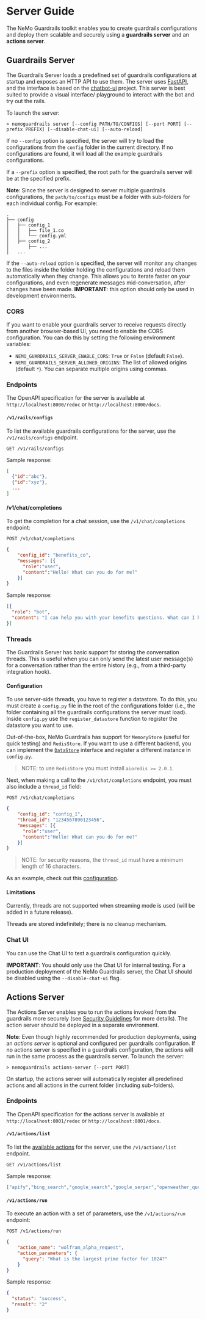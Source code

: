# Server Guide

The NeMo Guardrails toolkit enables you to create guardrails configurations and deploy them scalable and securely using a **guardrails server** and an **actions server**.

## Guardrails Server

The Guardrails Server loads a predefined set of guardrails configurations at startup and exposes an HTTP API to use them. The server uses [FastAPI](https://fastapi.tiangolo.com/), and the interface is based on the [chatbot-ui](https://github.com/mckaywrigley/chatbot-ui) project. This server is best suited to provide a visual interface/ playground to interact with the bot and try out the rails.

To launch the server:

```
> nemoguardrails server [--config PATH/TO/CONFIGS] [--port PORT] [--prefix PREFIX] [--disable-chat-ui] [--auto-reload]
```

If no `--config` option is specified, the server will try to load the configurations from the `config` folder in the current directory. If no configurations are found, it will load all the example guardrails configurations.

If a `--prefix` option is specified, the root path for the guardrails server will be at the specified prefix.

**Note**: Since the server is designed to server multiple guardrails configurations, the `path/to/configs` must be a folder with sub-folders for each individual config. For example:

```
.
├── config
│   ├── config_1
│   │   ├── file_1.co
│   │   └── config.yml
│   ├── config_2
│       ├── ...
│   ...
```

If the `--auto-reload` option is specified, the server will monitor any changes to the files inside the folder holding the configurations and reload them automatically when they change. This allows you to iterate faster on your configurations, and even regenerate messages mid-conversation, after changes have been made. **IMPORTANT**: this option should only be used in development environments.

### CORS

If you want to enable your guardrails server to receive requests directly from another browser-based UI, you need to enable the CORS configuration. You can do this by setting the following environment variables:

- `NEMO_GUARDRAILS_SERVER_ENABLE_CORS`: `True` or `False` (default `False`).
- `NEMO_GUARDRAILS_SERVER_ALLOWED_ORIGINS`: The list of allowed origins (default `*`). You can separate multiple origins using commas.

### Endpoints

The OpenAPI specification for the server is available at `http://localhost:8000/redoc` or `http://localhost:8000/docs`.

#### `/v1/rails/configs`

To list the available guardrails configurations for the server, use the `/v1/rails/configs` endpoint.

```
GET /v1/rails/configs
```

Sample response:
```json
[
  {"id":"abc"},
  {"id":"xyz"},
  ...
]
```

#### /v1/chat/completions

To get the completion for a chat session, use the `/v1/chat/completions` endpoint:
```
POST /v1/chat/completions
```
```json
{
    "config_id": "benefits_co",
    "messages": [{
      "role":"user",
      "content":"Hello! What can you do for me?"
    }]
}
```

Sample response:

```json
[{
  "role": "bot",
  "content": "I can help you with your benefits questions. What can I help you with?"
}]
```

### Threads

The Guardrails Server has basic support for storing the conversation threads. This is useful when you can only send the latest user message(s) for a conversation rather than the entire history (e.g., from a third-party integration hook).

#### Configuration

To use server-side threads, you have to register a datastore. To do this, you must create a `config.py` file in the root of the configurations folder (i.e., the folder containing all the guardrails configurations the server must load). Inside `config.py` use the `register_datastore` function to register the datastore you want to use.

Out-of-the-box, NeMo Guardrails has support for `MemoryStore` (useful for quick testing) and `RedisStore`. If you want to use a different backend, you can implement the [`DataStore`](../../nemoguardrails/server/datastore/datastore.py) interface and register a different instance in `config.py`.

> NOTE: to use `RedisStore` you must install `aioredis >= 2.0.1`.

Next, when making a call to the `/v1/chat/completions` endpoint, you must also include a `thread_id` field:

```
POST /v1/chat/completions
```
```json
{
    "config_id": "config_1",
    "thread_id": "1234567890123456",
    "messages": [{
      "role":"user",
      "content":"Hello! What can you do for me?"
    }]
}
```

> NOTE: for security reasons, the `thread_id` must have a minimum length of 16 characters.

As an example, check out this [configuration](../../examples/configs/threads).


#### Limitations

Currently, threads are not supported when streaming mode is used (will be added in a future release).

Threads are stored indefinitely; there is no cleanup mechanism.

### Chat UI

You can use the Chat UI to test a guardrails configuration quickly.

**IMPORTANT**: You should only use the Chat UI for internal testing. For a production deployment of the NeMo Guardrails server, the Chat UI should be disabled using the `--disable-chat-ui` flag.

## Actions Server

The Actions Server enables you to run the actions invoked from the guardrails more securely (see [Security Guidelines](../security/guidelines.md) for more details). The action server should be deployed in a separate environment.

**Note**: Even though highly recommended for production deployments, using an *actions server* is optional and configured per guardrails configuration. If no actions server is specified in a guardrails configuration, the actions will run in the same process as the guardrails server. To launch the server:

```
> nemoguardrails actions-server [--port PORT]
```

On startup, the actions server will automatically register all predefined actions and all actions in the current folder (including sub-folders).

### Endpoints

The OpenAPI specification for the actions server is available at `http://localhost:8001/redoc` or `http://localhost:8001/docs`.

#### `/v1/actions/list`

To list the [available actions](./python-api.md#actions) for the server, use the `/v1/actions/list` endpoint.

```
GET /v1/actions/list
```

Sample response:
```json
["apify","bing_search","google_search","google_serper","openweather_query","searx_search","serp_api_query","wikipedia_query","wolframalpha_query","zapier_nla_query"]
```

#### `/v1/actions/run`

To execute an action with a set of parameters, use the `/v1/actions/run` endpoint:
```
POST /v1/actions/run
```
```json
{
    "action_name": "wolfram_alpha_request",
    "action_parameters": {
      "query": "What is the largest prime factor for 1024?"
    }
}
```

Sample response:

```json
{
  "status": "success",
  "result": "2"
}
```
